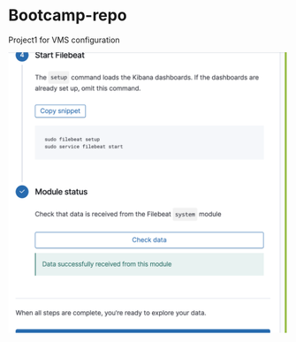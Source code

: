 # Bootcamp-repo
Project1 for VMS configuration


![Filebeat}](https://github.com/Bobdosondo/Bootcamp-repo/blob/main/Images/Filebeat.png)
